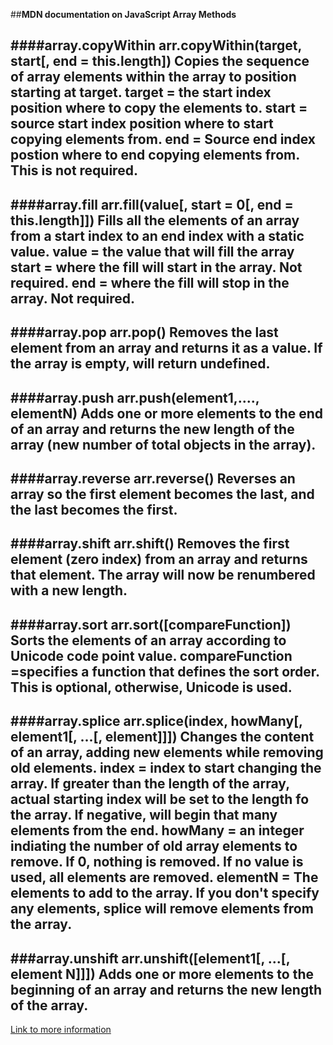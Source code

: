 ##**MDN documentation on JavaScript Array Methods**

####array.copyWithin
arr.copyWithin(target, start[, end = this.length])
  Copies the sequence of array elements within the array to position starting at target.
  target = the start index position where to copy the elements to.
  start = source start index position where to start copying elements from.
  end = Source end index postion where to end copying elements from.  This is not required.
---
####array.fill
arr.fill(value[, start = 0[, end = this.length]])
  Fills all the elements of an array from a start index to an end index with a static value.
  value = the value that will fill the array
  start = where the fill will start in the array.  Not required.
  end = where the fill will stop in the array.  Not required.
---
####array.pop
arr.pop()
  Removes the last element from an array and returns it as a value.
  If the array is empty, will return undefined.
---
####array.push
arr.push(element1,...., elementN)
  Adds one or more elements to the end of an array and returns the new length of the array (new number of total objects in the array).
---
####array.reverse
arr.reverse()
  Reverses an array so the first element becomes the last, and the last becomes the first.
---
####array.shift
arr.shift()
  Removes the first element (zero index) from an array and returns that element.  The array will now be renumbered with a new length.
---
####array.sort
arr.sort([compareFunction])
  Sorts the elements of an array according to Unicode code point value.
  compareFunction =specifies a function that defines the sort order.  This is optional, otherwise, Unicode is used.
---
####array.splice
arr.splice(index, howMany[, element1[, ...[, element]]])
  Changes the content of an array, adding new elements while removing old elements.
  index = index to start changing the array.  If greater than the length of the array, actual starting index will be set to the length fo the array.  If negative, will begin that many elements from the end.
  howMany = an integer indiating the number of old array elements to remove.  If 0, nothing is removed.  If no value is used, all elements are removed.
  elementN = The elements to add to the array.  If you don't specify any elements, splice will remove elements from the array.
---
###array.unshift
arr.unshift([element1[, ...[, element N]]])
  Adds one or more elements to the beginning of an array and returns the new length of the array.
---

[Link to more information](https://developer.mozilla.org/en-US/docs/Web/JavaScript/Reference/Global_Objects/Array#Methods_of_array_instances)  
